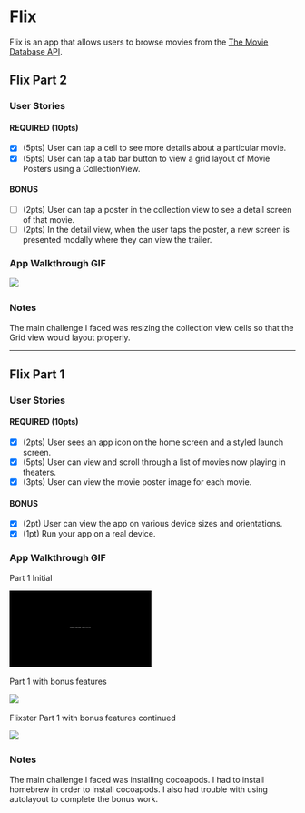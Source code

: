 # Flix

Flix is an app that allows users to browse movies from the [The Movie Database API](http://docs.themoviedb.apiary.io/#).

## Flix Part 2

### User Stories

#### REQUIRED (10pts)
- [x] (5pts) User can tap a cell to see more details about a particular movie.
- [x] (5pts) User can tap a tab bar button to view a grid layout of Movie Posters using a CollectionView.

#### BONUS
- [ ] (2pts) User can tap a poster in the collection view to see a detail screen of that movie.
- [ ] (2pts) In the detail view, when the user taps the poster, a new screen is presented modally where they can view the trailer.

### App Walkthrough GIF

<img src= "https://github.com/onetufftrini/iosAppDevelopment/blob/Flixster/flixsterpart2.gif?raw=true" width=250><br>

### Notes
The main challenge I faced was resizing the collection view cells so that the Grid view would layout properly.

---

## Flix Part 1

### User Stories

#### REQUIRED (10pts)
- [x] (2pts) User sees an app icon on the home screen and a styled launch screen.
- [x] (5pts) User can view and scroll through a list of movies now playing in theaters.
- [x] (3pts) User can view the movie poster image for each movie.

#### BONUS
- [x] (2pt) User can view the app on various device sizes and orientations.
- [x] (1pt) Run your app on a real device.

### App Walkthrough GIF
Part 1 Initial

<img src="https://github.com/onetufftrini/iosAppDevelopment/blob/Flixster/Lyndon_Applewhite_flixster.gif?raw=true" width=250><br>

Part 1 with bonus features

<img src="https://github.com/onetufftrini/iosAppDevelopment/blob/Flixster/Lyndon_Applewhite_flixsterautolayout.gif?raw=true" width=250><br>

Flixster Part 1 with bonus features continued

<img src="https://github.com/onetufftrini/iosAppDevelopment/blob/Flixster/Lyndon_Applewhite_flixsterautolayoutcontinued.gif?raw=true" width=250><br>

### Notes

The main challenge I faced was installing cocoapods. I had to install homebrew in order to install cocoapods. I also had trouble with using autolayout to complete the bonus work.
